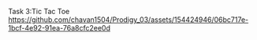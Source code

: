 Task 3:Tic Tac Toe
https://github.com/chavan1504/Prodigy_03/assets/154424946/06bc717e-1bcf-4e92-91ea-76a8cfc2ee0d


